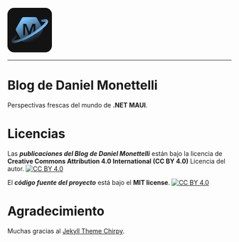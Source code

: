 <a href="https://blogdedanielmonettelli.github.io/" target="_blank"><img src="https://raw.githubusercontent.com/blogdedanielmonettelli/blogdedanielmonettelli.github.io/master/assets/images/brand/logo_brand_blog_of_daniel_monettelli.png" alt="Blog de Daniel Monettelli" height="100" width="100"></a>

---

# Blog de Daniel Monettelli

Perspectivas frescas del mundo de **.NET MAUI**.

# Licencias

Las ***publicaciones del Blog de Daniel Monettelli*** están bajo la licencia de **Creative Commons Attribution 4.0 International (CC BY 4.0)** Licencia del autor. [![CC BY 4.0][cc-by-shield]][cc-by]

[cc-by-shield]: https://img.shields.io/badge/License-CC%20BY%204.0-lightgrey.svg

[cc-by]: https://creativecommons.org/licenses/by/4.0/

El ***código fuente del proyecto*** está bajo el **MIT license**. [![CC BY 4.0][license-MIT]][MIT-by]

[license-MIT]: https://img.shields.io/badge/license-MIT-blue.svg?style=flat-square

[MIT-by]: https://github.com/blogdedanielmonettelli/blogdedanielmonettelli.github.io/blob/main/LICENSE

# Agradecimiento

Muchas gracias al [Jekyll Theme Chirpy](https://github.com/cotes2020/jekyll-theme-chirpy).
